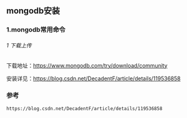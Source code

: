 ## mongodb安装

### 1.mongodb常用命令

###### 1 下载上传

下载地址：https://www.mongodb.com/try/download/community

安装详见：https://blog.csdn.net/DecadentF/article/details/119536858


### 参考

    https://blog.csdn.net/DecadentF/article/details/119536858